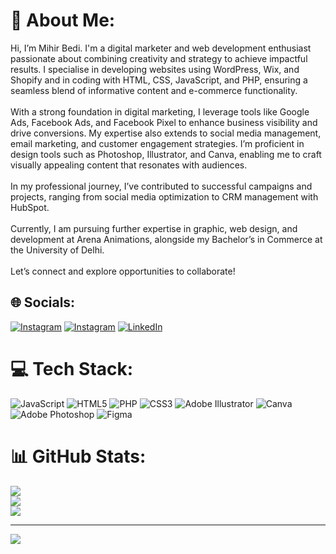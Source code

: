 # 💫 About Me:
Hi, I’m Mihir Bedi. I'm a digital marketer and web development enthusiast passionate about combining creativity and strategy to achieve impactful results. I specialise in developing websites using WordPress, Wix, and Shopify and in coding with HTML, CSS, JavaScript, and PHP, ensuring a seamless blend of informative content and e-commerce functionality.<br><br>With a strong foundation in digital marketing, I leverage tools like Google Ads, Facebook Ads, and Facebook Pixel to enhance business visibility and drive conversions. My expertise also extends to social media management, email marketing, and customer engagement strategies. I’m proficient in design tools such as Photoshop, Illustrator, and Canva, enabling me to craft visually appealing content that resonates with audiences.<br><br>In my professional journey, I’ve contributed to successful campaigns and projects, ranging from social media optimization to CRM management with HubSpot. <br><br>Currently, I am pursuing further expertise in graphic, web design, and development at Arena Animations, alongside my Bachelor’s in Commerce at the University of Delhi.<br><br>Let’s connect and explore opportunities to collaborate!


## 🌐 Socials:
[![Instagram](https://img.shields.io/badge/Instagram-%23E4405F.svg?logo=Instagram&logoColor=white)](https://instagram.com/mihir_bedi) 
[![Instagram](https://img.shields.io/badge/Instagram-%23E4405F.svg?logo=Instagram&logoColor=white)](https://instagram.com/bytetodesign) [![LinkedIn](https://img.shields.io/badge/LinkedIn-%230077B5.svg?logo=linkedin&logoColor=white)](https://linkedin.com/in/mihirbedi) 

# 💻 Tech Stack:
![JavaScript](https://img.shields.io/badge/javascript-%23323330.svg?style=flat&logo=javascript&logoColor=%23F7DF1E) ![HTML5](https://img.shields.io/badge/html5-%23E34F26.svg?style=flat&logo=html5&logoColor=white) ![PHP](https://img.shields.io/badge/php-%23777BB4.svg?style=flat&logo=php&logoColor=white) ![CSS3](https://img.shields.io/badge/css3-%231572B6.svg?style=flat&logo=css3&logoColor=white) ![Adobe Illustrator](https://img.shields.io/badge/adobe%20illustrator-%23FF9A00.svg?style=flat&logo=adobe%20illustrator&logoColor=white) ![Canva](https://img.shields.io/badge/Canva-%2300C4CC.svg?style=flat&logo=Canva&logoColor=white) ![Adobe Photoshop](https://img.shields.io/badge/adobe%20photoshop-%2331A8FF.svg?style=flat&logo=adobe%20photoshop&logoColor=white) ![Figma](https://img.shields.io/badge/figma-%23F24E1E.svg?style=flat&logo=figma&logoColor=white)
# 📊 GitHub Stats:
![](https://github-readme-stats.vercel.app/api?username=mihirbedi&theme=dark&hide_border=false&include_all_commits=false&count_private=false)<br/>
![](https://github-readme-streak-stats.herokuapp.com/?user=mihirbedi&theme=dark&hide_border=false)<br/>
![](https://github-readme-stats.vercel.app/api/top-langs/?username=mihirbedi&theme=dark&hide_border=false&include_all_commits=false&count_private=false&layout=compact)

---
[![](https://visitcount.itsvg.in/api?id=mihirbedi&icon=0&color=7)](https://visitcount.itsvg.in)

<!-- Proudly created with GPRM ( https://gprm.itsvg.in ) -->
